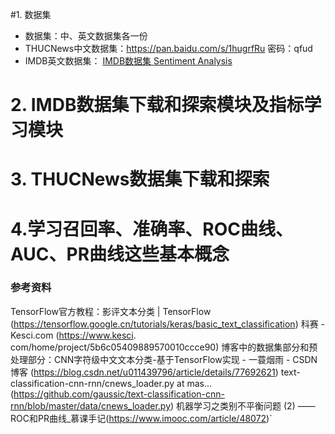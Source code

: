 #1. 数据集
* 数据集：中、英文数据集各一份
* THUCNews中文数据集：https://pan.baidu.com/s/1hugrfRu 密码：qfud
* IMDB英文数据集： [IMDB数据集 Sentiment Analysis](http://ai.stanford.edu/~amaas/data/sentiment/)
# 2. IMDB数据集下载和探索模块及指标学习模块

# 3. THUCNews数据集下载和探索
# 4.学习召回率、准确率、ROC曲线、AUC、PR曲线这些基本概念





### 参考资料 
TensorFlow官方教程：影评文本分类  |  TensorFlow (https://tensorflow.google.cn/tutorials/keras/basic_text_classification)
科赛 - Kesci.com (https://www.kesci. com/home/project/5b6c05409889570010ccce90)
博客中的数据集部分和预处理部分：CNN字符级中文文本分类-基于TensorFlow实现 - 一蓑烟雨 - CSDN博客 (https://blog.csdn.net/u011439796/article/details/77692621)
text-classification-cnn-rnn/cnews_loader.py at mas...(https://github.com/gaussic/text-classification-cnn-rnn/blob/master/data/cnews_loader.py)
机器学习之类别不平衡问题 (2) —— ROC和PR曲线_慕课手记(https://www.imooc.com/article/48072)`